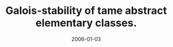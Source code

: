 ---
title: "Galois-stability of tame abstract elementary classes."
collection: publications
permalink: /publication/2006-01-01-paper-number-3-stability

date: 2006-01-03
venue: 'Journal of Mathematical Logic'
paperurl: 'https://doi.org/10.1142/S0219061306000487'

citation: 'R. Grossberg, M. VanDieren. (2006). &quot;Galois-stability of tame abstract elementary classes.&quot; <i>Mathematical Logic Quarterly</i>. 6(1), 25-49.'
---
